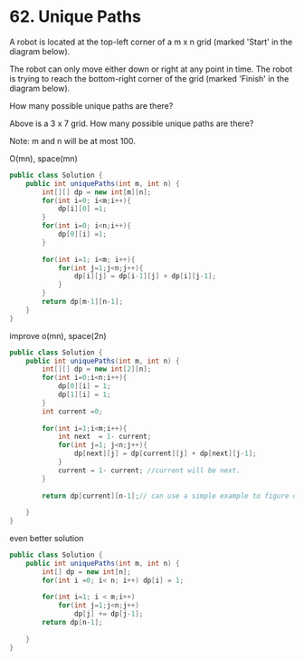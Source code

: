 # 62. Unique Paths

A robot is located at the top-left corner of a m x n grid (marked 'Start' in the diagram below).

The robot can only move either down or right at any point in time. The robot is trying to reach the bottom-right corner of the grid (marked 'Finish' in the diagram below).

How many possible unique paths are there?


Above is a 3 x 7 grid. How many possible unique paths are there?

Note: m and n will be at most 100.

O(mn), space(mn)

```java
public class Solution {
    public int uniquePaths(int m, int n) {
        int[][] dp = new int[m][n];
        for(int i=0; i<m;i++){
            dp[i][0] =1;
        }
        for(int i=0; i<n;i++){
            dp[0][i] =1;
        }
        
        for(int i=1; i<m; i++){
            for(int j=1;j<n;j++){
                dp[i][j] = dp[i-1][j] + dp[i][j-1];
            }
        }
        return dp[m-1][n-1];
    }
}
```

improve o(mn), space(2n)

```java
public class Solution {
    public int uniquePaths(int m, int n) {
        int[][] dp = new int[2][n];
        for(int i=0;i<n;i++){
            dp[0][i] = 1;
            dp[1][i] = 1;
        }
        int current =0;
        
        for(int i=1;i<m;i++){
            int next  = 1- current;
            for(int j=1; j<n;j++){
                dp[next][j] = dp[current][j] + dp[next][j-1];
            }
            current = 1- current; //current will be next.
        }
        
        return dp[current][n-1];// can use a simple example to figure out whether is current or 1-current.
        
    }
}
```

even better solution

```java
public class Solution {
    public int uniquePaths(int m, int n) {
        int[] dp = new int[n];
        for(int i =0; i< n; i++) dp[i] = 1;
        
        for(int i=1; i < m;i++)
            for(int j=1;j<n;j++)
                dp[j] += dp[j-1];
        return dp[n-1];
        
    }
}
```